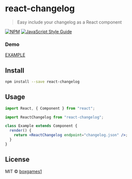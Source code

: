 # react-changelog

> Easy include your changelog as a React component

[![NPM](https://img.shields.io/npm/v/react-changelog.svg)](https://www.npmjs.com/package/react-changelog) [![JavaScript Style Guide](https://img.shields.io/badge/code_style-standard-brightgreen.svg)](https://standardjs.com)

### Demo

[EXAMPLE](https://boxgames1.github.io/react-changelog/)

## Install

```bash
npm install --save react-changelog
```

## Usage

```jsx
import React, { Component } from "react";

import ReactChangelog from "react-changelog";

class Example extends Component {
  render() {
    return <ReactChangelog endpoint="changelog.json" />;
  }
}
```

## License

MIT © [boxgames1](https://github.com/boxgames1)
